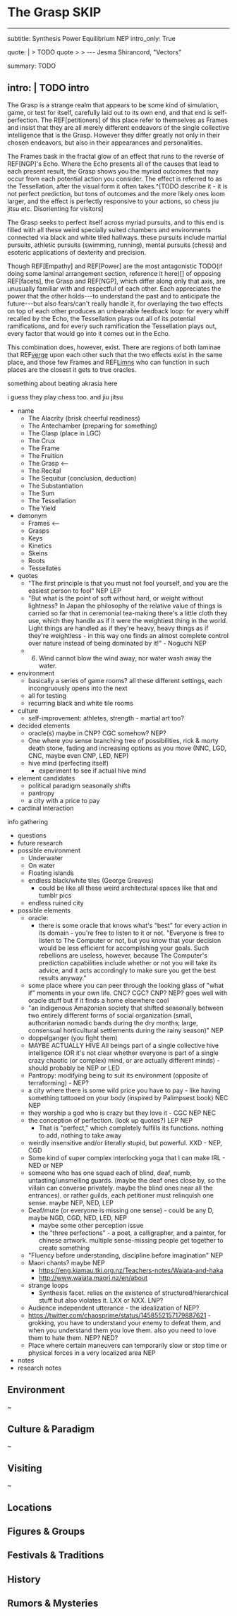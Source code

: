 # The Grasp SKIP

---
subtitle: Synthesis Power Equilibrium NEP
intro_only: True
<!-- post_intro_only: MEDIA("David Hellman - Braid background.jpg") -->

quote: |
    > TODO quote
    >
    > <span class="attribution">--- Jesma Shirancord, "Vectors" <!-- James Richardson --></span>

summary: TODO

intro: |
    TODO intro
---

<!--
what's the point?

- wow such heights of prowess!
- vs NGP - power vs empathy
- perfection, precision
-->

The Grasp is a strange realm that appears to be some kind of simulation, game, or test for itself, carefully laid out to its own end, and that end is self-perfection. The REF[petitioners] of this place refer to themselves as Frames and insist that they are all merely different endeavors of the single collective intelligence that is the Grasp. However they differ greatly not only in their chosen endeavors, but also in their appearances and personalities.

The Frames bask in the fractal glow of an effect that runs to the reverse of REF[NGP]'s Echo. Where the Echo presents all of the causes that lead to each present result, the Grasp shows you the myriad outcomes that may occur from each potential action you consider. The effect is referred to as the Tessellation, after the visual form it often takes.^[TODO describe it - it is not perfect prediction, but tons of outcomes and the more likely ones loom larger, and the effect is perfectly responsive to your actions, so chess jiu jitsu etc. Disorienting for visitors]

The Grasp seeks to perfect itself across myriad pursuits, and to this end is filled with all these weird specially suited chambers and environments connected via black and white tiled hallways. these pursuits include martial pursuits, athletic pursuits (swimming, running), mental pursuits (chess) and esoteric applications of dexterity and precision.

Though REF[Empathy] and REF[Power] are the most antagonistic TODO(if doing some laminal arrangement section, reference it here)[] of opposing REF[facets], the Grasp and REF[NGP], which differ along only that axis, are unusually familiar with and respectful of each other. Each appreciates the power that the other holds---to understand the past and to anticipate the future---but also fears/can't really handle it, for overlaying the two effects on top of each other produces an unbearable feedback loop: for every whiff recalled by the Echo, the Tessellation plays out all of its potential ramifications, and for every such ramification the Tessellation plays out, every factor that would go into it comes out in the Echo.

This combination does, however, exist. There are regions of both laminae that REF[verge](verges) upon each other such that the two effects exist in the same place, and those few Frames and REF[Limns](NGP) who can function in such places are the closest it gets to true oracles.


something about beating akrasia here

i guess they play chess too. and jiu jitsu

- name
    - The Alacrity (brisk cheerful readiness)
    - The Antechamber (preparing for something)
    - The Clasp (place in LGC)
    - The Crux
    - The Frame
    - The Fruition
    - The Grasp <--
    - The Recital
    - The Sequitur (conclusion, deduction)
    - The Substantiation
    - The Sum
    - The Tessellation
    - The Yield
- demonym
    - Frames <--
    - Grasps
    - Keys
    - Kinetics
    - Skeins
    - Roots
    - Tessellates
- quotes
    - "The first principle is that you must not fool yourself, and you are the easiest person to fool" NEP LEP
    - "But what is the point of soft without hard, or weight without lightness? In Japan the philosophy of the relative value of things is carried so far that in ceremonial tea-making there's a little cloth they use, which they handle as if it were the weightiest thing in the world. Light things are handled as if they're heavy, heavy things as if they're weightless - in this way one finds an almost complete control over nature instead of being dominated by it!" - Noguchi NEP
    - 6. Wind cannot blow the wind away, nor water wash away the water.
- environment
    - basically a series of game rooms? all these different settings, each incongruously opens into the next
    - all for testing
    - recurring black and white tile rooms
- culture
    - self-improvement: athletes, strength - martial art too?
- decided elements
    - oracle(s) maybe in CNP? CGC somehow? NEP?
    - One where you sense branching tree of possibilities, rick & morty death stone, fading and increasing options as you move (NNC, LGD, CNC, maybe even CNP, LED, NEP)
    - hive mind (perfecting itself)
        - experiment to see if actual hive mind
- element candidates
    - political paradigm seasonally shifts
    - pantropy
    - a city with a price to pay
- cardinal interaction

info gathering

- questions
- future research
- possible environment
    - Underwater
    - On water
    - Floating islands
    - endless black/white tiles (George Greaves)
        - could be like all these weird architectural spaces like that and tumblr pics
    - endless ruined city
- possible elements
    - oracle:
        + there is some oracle that knows what's "best" for every action in its domain - you're free to listen to it or not. "Everyone is free to listen to The Computer or not, but you know that your decision would be less efficient for accomplishing your goals. Such rebellions are useless, however, because The Computer's prediction capabilities include whether or not you will take its advice, and it acts accordingly to make sure you get the best results anyway."
    - some place where you can peer through the looking glass of "what if" moments in your own life. CNC? CGC? CNP? NEP? goes well with oracle stuff but if it finds a home elsewhere cool
    - "an indigenous Amazonian society that shifted seasonally between two entirely different forms of social organization (small, authoritarian nomadic bands during the dry months; large, consensual horticultural settlements during the rainy season)" NEP
    - doppelganger (you fight them)
    - MAYBE ACTUALLY HIVE All beings part of a single collective hive intelligence (OR it's not clear whether everyone is part of a single crazy chaotic (or complex) mind, or are actually different minds) - should probably be NEP or LED
    - Pantropy: modifying being to suit its environment (opposite of terraforming) - NEP?
    - a city where there is some wild price you have to pay - like having something tattooed on your body (inspired by Palimpsest book) NEC NEP
    - they worship a god who is crazy but they love it - CGC NEP NEC
    - the conception of perfection. (look up quotes?) LEP NEP
        + That is "perfect," which completely fulfills its functions. nothing to add, nothing to take away
    - weirdly insensitive and/or literally stupid, but powerful. XXD - NEP, CGD
    - Some kind of super complex interlocking yoga that I can make IRL - NED or NEP
    - someone who has one squad each of blind, deaf, numb, untasting/unsmelling guards. (maybe the deaf ones close by, so the villain can converse privately. maybe the blind ones near all the entrances). or rather guilds, each petitioner must relinquish one sense. maybe NEP, NED, LEP
    - Deaf/mute (or everyone is missing one sense) - could be any D, maybe NGD, CGD, NED, LED, NEP
        + maybe some other perception issue
        + the "three perfections" - a poet, a calligrapher, and a painter, for chinese artwork. multiple sense-missing people get together to create something
    - "Fluency before understanding, discipline before imagination" NEP
    - Maori chants? maybe NEP
        + https://eng.kiamau.tki.org.nz/Teachers-notes/Waiata-and-haka
        + http://www.waiata.maori.nz/en/about
    - strange loops
        + Synthesis facet. relies on the existence of structured/hierarchical stuff but also violates it. LXX or NXX. LNP?
    - Audience independent utterance - the idealization of NEP?
    - https://twitter.com/chaosprime/status/1458552157179887621 - grokking, you have to understand your enemy to defeat them, and when you understand them you love them. also you need to love them to hate them. NEP? NED?
    - Place where certain maneuvers can temporarily slow or stop time or physical forces in a very localized area NEP
- notes
- research notes

## Environment

~

## Culture & Paradigm

~

## Visiting

~

## Locations

## Figures & Groups

## Festivals & Traditions

## History

## Rumors & Mysteries
